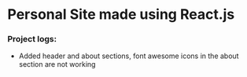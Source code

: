 # Personal Site made using React.js



### Project logs:
* Added header and about sections, font awesome icons in the about section are not working
